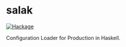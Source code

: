 # salak

[![Hackage](https://img.shields.io/badge/hackage-v0.1.2-orange.svg)](https://hackage.haskell.org/package/salak)


Configuration Loader for Production in Haskell.